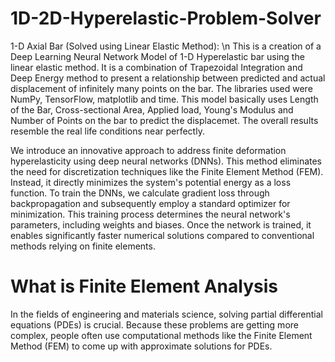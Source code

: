 # 1D-2D-Hyperelastic-Problem-Solver

1-D Axial Bar (Solved using Linear Elastic Method): \n
This is a creation of a Deep Learning Neural Network Model of 1-D Hyperelastic bar using the linear elastic method. It is a combination of Trapezoidal Integration and Deep Energy method to present a relationship between predicted and actual displacement of infinitely many points on the bar. The libraries used were NumPy, TensorFlow, matplotlib and time. This model basically uses Length of the Bar, Cross-sectional Area, Applied load, Young's Modulus and Number of Points on the bar to predict the displacemet. The overall results resemble the real life conditions near perfectly.


We introduce an innovative approach to address finite deformation hyperelasticity using deep neural networks (DNNs). This method eliminates the need for discretization techniques like the Finite Element Method (FEM). Instead, it directly minimizes the system's potential energy as a loss function. To train the DNNs, we calculate gradient loss through backpropagation and subsequently employ a standard optimizer for minimization. This training process determines the neural network's parameters, including weights and biases. Once the network is trained, it enables significantly faster numerical solutions compared to conventional methods relying on finite elements.

# What is Finite Element Analysis

In the fields of engineering and materials science, solving partial differential equations (PDEs) is crucial. Because these problems are getting more complex, people often use computational methods like the Finite Element Method (FEM) to come up with approximate solutions for PDEs.
